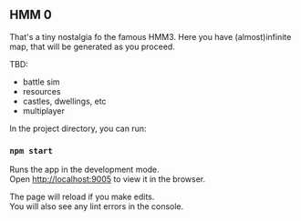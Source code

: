 ## HMM 0
That's a tiny nostalgia fo the famous HMM3.
Here you have (almost)infinite map, that will be generated as you proceed.

TBD:
- battle sim
- resources
- castles, dwellings, etc
- multiplayer

In the project directory, you can run:
### `npm start`

Runs the app in the development mode.<br>
Open [http://localhost:9005](http://localhost:9005) to view it in the browser.

The page will reload if you make edits.<br>
You will also see any lint errors in the console.
